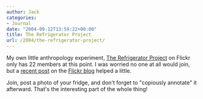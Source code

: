```yaml
---
author: Jack
categories:
- Journal
date: "2004-09-12T13:59:22+00:00"
title: The Refrigerator Project
url: /2004/the-refrigerator-project/
---
```


My own little anthropology experiment, [The Refrigerator Project][1] on Flickr only has 22 members at this point. I was worried no one at all would join, but a [recent post][2] on the [Flickr blog][3] helped a little.

Join, post a photo of your fridge, and don't forget to "copiously annotate" it afterward. That's the interesting part of the whole thing!

 [1]: http://www.flickr.com/groups/fridgeproject/
 [2]: http://blog.flickr.com/flickrblog/2004/09/the_refrigerato.html
 [3]: http://blog.flickr.com/